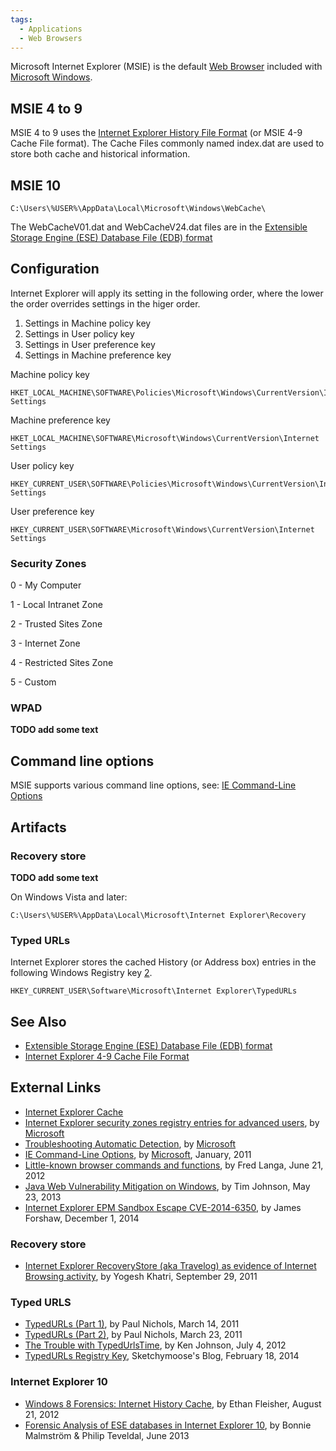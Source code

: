 ```yaml
---
tags:
  - Applications
  - Web Browsers
---
```

Microsoft Internet Explorer (MSIE) is the default [Web Browser](web_browser.md)
included with [Microsoft Windows](microsoft_windows.md).

## MSIE 4 to 9

MSIE 4 to 9 uses the [Internet Explorer History File Format](internet_explorer_history_file_format.md)
(or MSIE 4-9 Cache File format). The Cache Files commonly named index.dat are
used to store both cache and historical information.

## MSIE 10

    C:\Users\%USER%\AppData\Local\Microsoft\Windows\WebCache\

The WebCacheV01.dat and WebCacheV24.dat files are in the [Extensible Storage Engine (ESE) Database File (EDB) format](extensible_storage_engine_(ese)_database_file_(edb)_format.md)

## Configuration

Internet Explorer will apply its setting in the following order, where
the lower the order overrides settings in the higer order.

1.  Settings in Machine policy key
2.  Settings in User policy key
3.  Settings in User preference key
4.  Settings in Machine preference key

Machine policy key

    HKET_LOCAL_MACHINE\SOFTWARE\Policies\Microsoft\Windows\CurrentVersion\Internet Settings

Machine preference key

    HKET_LOCAL_MACHINE\SOFTWARE\Microsoft\Windows\CurrentVersion\Internet Settings

User policy key

    HKEY_CURRENT_USER\SOFTWARE\Policies\Microsoft\Windows\CurrentVersion\Internet Settings

User preference key

    HKEY_CURRENT_USER\SOFTWARE\Microsoft\Windows\CurrentVersion\Internet Settings

### Security Zones

0 - My Computer

1 - Local Intranet Zone

2 - Trusted Sites Zone

3 - Internet Zone

4 - Restricted Sites Zone

5 - Custom

### WPAD

**TODO add some text**

## Command line options

MSIE supports various command line options, see: [IE Command-Line Options](https://learn.microsoft.com/en-us/previous-versions/windows/internet-explorer/ie-developer/general-info/hh826025(v=vs.85))

## Artifacts

### Recovery store

**TODO add some text**

On Windows Vista and later:

    C:\Users\%USER%\AppData\Local\Microsoft\Internet Explorer\Recovery

### Typed URLs

Internet Explorer stores the cached History (or Address box) entries in
the following Windows Registry key [2](http://support.microsoft.com/kb/157729).

    HKEY_CURRENT_USER\Software\Microsoft\Internet Explorer\TypedURLs

## See Also

* [Extensible Storage Engine (ESE) Database File (EDB) format](extensible_storage_engine_(ese)_database_file_(edb)_format.md)
* [Internet Explorer 4-9 Cache File Format](internet_explorer_history_file_format.md)

## External Links

* [Internet Explorer Cache](https://kb.digital-detective.net/display/BF/Internet+Explorer+Cache)
* [Internet Explorer security zones registry entries for advanced users](https://learn.microsoft.com/en-US/troubleshoot/developer/browsers/security-privacy/ie-security-zones-registry-entries),
  by [Microsoft](microsoft.md)
* [Troubleshooting Automatic Detection](https://learn.microsoft.com/en-us/previous-versions/tn-archive/cc302643(v=technet.10)),
  by [Microsoft](microsoft.md)
* [IE Command-Line Options](https://learn.microsoft.com/en-us/previous-versions/windows/internet-explorer/ie-developer/general-info/hh826025(v=vs.85)),
  by [Microsoft](microsoft.md), January, 2011
* [Little-known browser commands and functions](https://www.askwoody.com),
  by Fred Langa, June 21, 2012
* [Java Web Vulnerability Mitigation on Windows](http://tojoswalls.blogspot.com/2013/05/java-web-vulnerability-mitigation-on.html),
  by Tim Johnson, May 23, 2013
* [Internet Explorer EPM Sandbox Escape CVE-2014-6350](https://googleprojectzero.blogspot.com/2014/12/internet-explorer-epm-sandbox-escape.html),
  by James Forshaw, December 1, 2014

### Recovery store

* [Internet Explorer RecoveryStore (aka Travelog) as evidence of Internet Browsing activity](http://www.swiftforensics.com/2011/09/internet-explorer-recoverystore-aka.html),
  by Yogesh Khatri, September 29, 2011

### Typed URLS

* [TypedURLs (Part 1)](http://crucialsecurityblog.harris.com/2011/03/14/typedurls-part-1/),
  by Paul Nichols, March 14, 2011
* [TypedURLs (Part 2)](http://crucialsecurityblog.harris.com/2011/03/23/typedurls-part-2/),
  by Paul Nichols, March 23, 2011
* [The Trouble with TypedUrlsTime](http://randomthoughtsofforensics.blogspot.co.uk/2012/07/trouble-with-typedurlstime.html),
  by Ken Johnson, July 4, 2012
* [TypedURLs Registry Key](http://sketchymoose.blogspot.com/2014/02/typedurls-registry-key.html),
  Sketchymoose's Blog, February 18, 2014

### Internet Explorer 10

* [Windows 8 Forensics: Internet History Cache](https://cyberarms.wordpress.com/2012/08/21/windows-8-forensics-internet-cache-history/),
  by Ethan Fleisher, August 21, 2012
* [Forensic Analysis of ESE databases in Internet Explorer 10](http://hh.diva-portal.org/smash/get/diva2:635743/FULLTEXT02.pdf),
  by Bonnie Malmström & Philip Teveldal, June 2013
